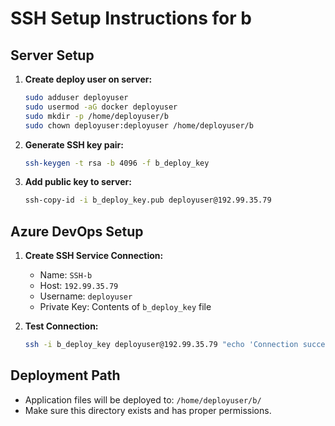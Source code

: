 # SSH Setup Instructions for b

## Server Setup

1. **Create deploy user on server:**
   ```bash
   sudo adduser deployuser
   sudo usermod -aG docker deployuser
   sudo mkdir -p /home/deployuser/b
   sudo chown deployuser:deployuser /home/deployuser/b
   ```

2. **Generate SSH key pair:**
   ```bash
   ssh-keygen -t rsa -b 4096 -f b_deploy_key
   ```

3. **Add public key to server:**
   ```bash
   ssh-copy-id -i b_deploy_key.pub deployuser@192.99.35.79
   ```

## Azure DevOps Setup

1. **Create SSH Service Connection:**
   - Name: `SSH-b`
   - Host: `192.99.35.79`
   - Username: `deployuser`
   - Private Key: Contents of `b_deploy_key` file

2. **Test Connection:**
   ```bash
   ssh -i b_deploy_key deployuser@192.99.35.79 "echo 'Connection successful for b'"
   ```

## Deployment Path
- Application files will be deployed to: `/home/deployuser/b/`
- Make sure this directory exists and has proper permissions.

